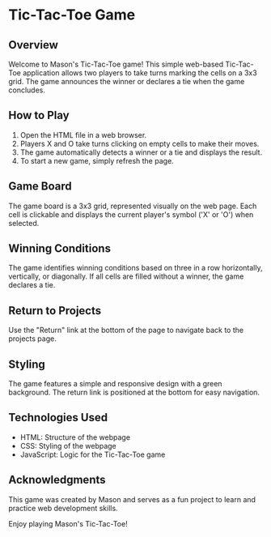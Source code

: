 # Tic-Tac-Toe Game

## Overview
Welcome to Mason's Tic-Tac-Toe game! This simple web-based Tic-Tac-Toe application allows two players to take turns marking the cells on a 3x3 grid. The game announces the winner or declares a tie when the game concludes.

## How to Play
1. Open the HTML file in a web browser.
2. Players X and O take turns clicking on empty cells to make their moves.
3. The game automatically detects a winner or a tie and displays the result.
4. To start a new game, simply refresh the page.

## Game Board
The game board is a 3x3 grid, represented visually on the web page. Each cell is clickable and displays the current player's symbol ('X' or 'O') when selected.

## Winning Conditions
The game identifies winning conditions based on three in a row horizontally, vertically, or diagonally. If all cells are filled without a winner, the game declares a tie.

## Return to Projects
Use the "Return" link at the bottom of the page to navigate back to the projects page.

## Styling
The game features a simple and responsive design with a green background. The return link is positioned at the bottom for easy navigation.

## Technologies Used
- HTML: Structure of the webpage
- CSS: Styling of the webpage
- JavaScript: Logic for the Tic-Tac-Toe game

## Acknowledgments
This game was created by Mason and serves as a fun project to learn and practice web development skills.

Enjoy playing Mason's Tic-Tac-Toe!

